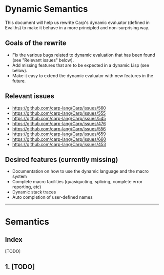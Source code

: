 # Dynamic Semantics

This document will help us rewrite Carp's dynamic evaluator (defined in Eval.hs) to make it behave in a more principled and non-surprising way.

## Goals of the rewrite
* Fix the various bugs related to dynamic evaluation that has been found (see "Relevant issues" below).
* Add missing features that are to be expected in a dynamic Lisp (see below).
* Make it easy to extend the dynamic evaluator with new features in the future.

## Relevant issues
* https://github.com/carp-lang/Carp/issues/560
* https://github.com/carp-lang/Carp/issues/555
* https://github.com/carp-lang/Carp/issues/545
* https://github.com/carp-lang/Carp/issues/476
* https://github.com/carp-lang/Carp/issues/556
* https://github.com/carp-lang/Carp/issues/659
* https://github.com/carp-lang/Carp/issues/660
* https://github.com/carp-lang/Carp/issues/453

## Desired features (currently missing)
* Documentation on how to use the dynamic language and the macro system
* Complete macro facilities (quasiquoting, splicing, complete error reporting, etc)
* Dynamic stack traces
* Auto completion of user-defined names

<hr>

# Semantics

## Index
[TODO]

## 1. [TODO]
